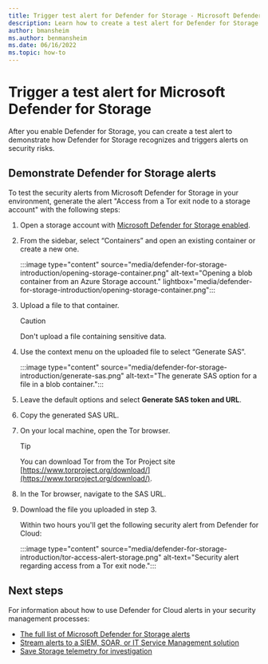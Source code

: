 ```yaml
---
title: Trigger test alert for Defender for Storage - Microsoft Defender for Cloud
description: Learn how to create a test alert for Defender for Storage.
author: bmansheim
ms.author: benmansheim
ms.date: 06/16/2022
ms.topic: how-to
---
```


# Trigger a test alert for Microsoft Defender for Storage

After you enable Defender for Storage, you can create a test alert to demonstrate how Defender for Storage recognizes and triggers alerts on security risks.

## Demonstrate Defender for Storage alerts

To test the security alerts from Microsoft Defender for Storage in your environment, generate the alert "Access from a Tor exit node to a storage account" with the following steps:

1. Open a storage account with [Microsoft Defender for Storage enabled](../storage/common/azure-defender-storage-configure.md).
1. From the sidebar, select “Containers” and open an existing container or create a new one.

    :::image type="content" source="media/defender-for-storage-introduction/opening-storage-container.png" alt-text="Opening a blob container from an Azure Storage account." lightbox="media/defender-for-storage-introduction/opening-storage-container.png":::

1. Upload a file to that container.

    > [!CAUTION]
    > Don't upload a file containing sensitive data.

1. Use the context menu on the uploaded file to select “Generate SAS”.

    :::image type="content" source="media/defender-for-storage-introduction/generate-sas.png" alt-text="The generate SAS option for a file in a blob container.":::

1. Leave the default options and select **Generate SAS token and URL**.

1. Copy the generated SAS URL.

1. On your local machine, open the Tor browser.

    > [!TIP]
    > You can download Tor from the Tor Project site [https://www.torproject.org/download/](https://www.torproject.org/download/).

1. In the Tor browser, navigate to the SAS URL.

1. Download the file you uploaded in step 3.

    Within two hours you'll get the following security alert from Defender for Cloud:

    :::image type="content" source="media/defender-for-storage-introduction/tor-access-alert-storage.png" alt-text="Security alert regarding access from a Tor exit node.":::

## Next steps

For information about how to use Defender for Cloud alerts in your security management processes: 

- [The full list of Microsoft Defender for Storage alerts](alerts-reference.md#alerts-azurestorage)
- [Stream alerts to a SIEM, SOAR, or IT Service Management solution](export-to-siem.md)
- [Save Storage telemetry for investigation](../azure-monitor/essentials/diagnostic-settings.md)